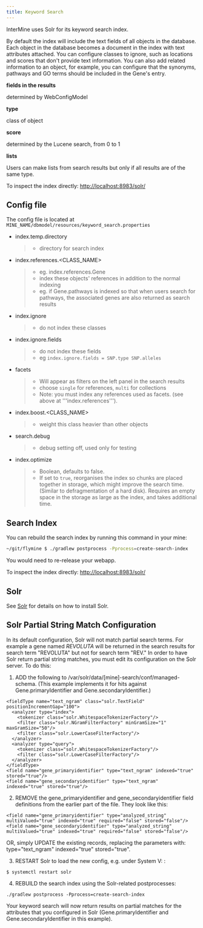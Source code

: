 ```yaml
---
title: Keyword Search
---
```


InterMine uses Solr for its keyword search index.

By default the index will include the text fields of all objects in the database. Each object in the database becomes a document in the index with text attributes attached. You can configure classes to ignore, such as locations and scores that don't provide text information. You can also add related information to an object, for example, you can configure that the synonyms, pathways and GO terms should be included in the Gene's entry.

**fields in the results**

determined by WebConfigModel

**type**

class of object

**score**

determined by the Lucene search, from 0 to 1

**lists**

Users can make lists from search results but only if all results are of the same type.

To inspect the index directly: [http://localhost:8983/solr/](http://localhost:8983/solr/)

## Config file

The config file is located at `MINE_NAME/dbmodel/resources/keyword_search.properties`

* index.temp.directory

  > * directory for search index

* index.references.&lt;CLASS\_NAME&gt;

  > * eg. index.references.Gene
  > * index these objects' references in addition to the normal indexing
  > * eg. if Gene.pathways is indexed so that when users search for pathways, the associated genes are also returned as search results

* index.ignore

  > * do not index these classes

* index.ignore.fields

  > * do not index these fields
  > * eg `index.ignore.fields = SNP.type SNP.alleles`

* facets

  > * Will appear as filters on the left panel in the search results
  > * choose `single` for references, `multi` for collections
  > * Note: you must index any references used as facets. \(see above at '''index.references'''\).

* index.boost.&lt;CLASS\_NAME&gt;

  > * weight this class heavier than other objects

* search.debug

  > * debug setting off, used only for testing

* index.optimize

  > * Boolean, defaults to false.
  > * If set to `true`, reorganises the index so chunks are placed together in storage, which might improve the search time. \(Similar to defragmentation of a hard disk\). Requires an empty space in the storage as large as the index, and takes additional time.

## Search Index

You can rebuild the search index by running this command in your mine:

```bash
~/git/flymine $ ./gradlew postprocess -Pprocess=create-search-index
```

You would need to re-release your webapp.

To inspect the index directly: [http://localhost:8983/solr/](http://localhost:8983/solr/)

## Solr

See [Solr](../../system-requirements/software/solr.md) for details on how to install Solr.

## Solr Partial String Match Configuration

In its default configuration, Solr will not match partial search terms. For example a gene named _REVOLUTA_ will be returned in the search results for search term "REVOLUTA" but not for search term "REV." In order to have Solr return partial string matches, you must edit its configuration on the Solr server. To do this:

1. ADD the following to /var/solr/data/\[mine\]-search/conf/managed-schema. \(This example implements it for hits against Gene.primaryIdentifier and Gene.secondaryIdentifier.\)

```markup
<fieldType name="text_ngram" class="solr.TextField" positionIncrementGap="100">
  <analyzer type="index">
    <tokenizer class="solr.WhitespaceTokenizerFactory"/>
    <filter class="solr.NGramFilterFactory" minGramSize="1" maxGramSize="50"/>
    <filter class="solr.LowerCaseFilterFactory"/>
  </analyzer>
  <analyzer type="query">
    <tokenizer class="solr.WhitespaceTokenizerFactory"/>
    <filter class="solr.LowerCaseFilterFactory"/>
  </analyzer>
</fieldType>
<field name="gene_primaryidentifier" type="text_ngram" indexed="true" stored="true"/>
<field name="gene_secondaryidentifier" type="text_ngram" indexed="true" stored="true"/>
```

2. REMOVE the gene\_primaryidentifier and gene\_secondaryidentifier field definitions from the earlier part of the file. They look like this:

```markup
<field name="gene_primaryidentifier" type="analyzed_string" multiValued="true" indexed="true" required="false" stored="false"/>
<field name="gene_secondaryidentifier" type="analyzed_string" multiValued="true" indexed="true" required="false" stored="false"/>
```

OR, simply UPDATE the existing records, replacing the parameters with: type="text\_ngram" indexed="true" stored="true".

3. RESTART Solr to load the new config, e.g. under System V: :

```text
$ systemctl restart solr
```

4. REBUILD the search index using the Solr-related postprocesses:

```text
./gradlew postprocess -Pprocess=create-search-index
```

Your keyword search will now return results on partial matches for the attributes that you configured in Solr \(Gene.primaryIdentifier and Gene.secondaryIdentifier in this example\).

